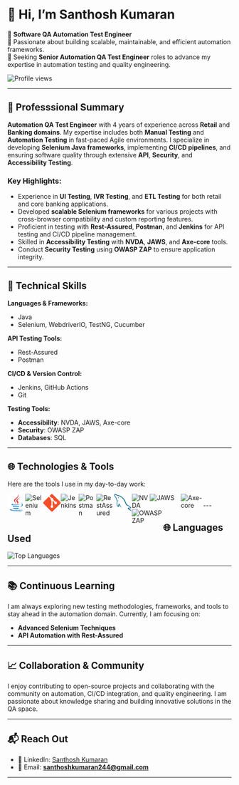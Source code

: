 # 👋 Hi, I’m **Santhosh Kumaran**                                                                                                                                
🔹 **Software QA Automation Test Engineer**  
🔹 Passionate about building scalable, maintainable, and efficient automation frameworks.  
🔹 Seeking **Senior Automation QA Test Engineer** roles to advance my expertise in automation testing and quality engineering.

![Profile views](https://komarev.com/ghpvc/?username=santhoshkumaran18)

---

## 🌟 **Professsional Summary**  
**Automation QA Test Engineer** with 4 years of experience across **Retail** and **Banking domains**. My expertise includes both **Manual Testing** and **Automation Testing** in fast-paced Agile environments. I specialize in developing **Selenium Java frameworks**, implementing **CI/CD pipelines**, and ensuring software quality through extensive **API**, **Security**, and **Accessibility Testing**.

### **Key Highlights:**
- Experience in **UI Testing**, **IVR Testing**, and **ETL Testing** for both retail and core banking applications.
- Developed **scalable Selenium frameworks** for various projects with cross-browser compatibility and custom reporting features.
- Proficient in testing with **Rest-Assured**, **Postman**, and **Jenkins** for API testing and CI/CD pipeline management.
- Skilled in **Accessibility Testing** with **NVDA**, **JAWS**, and **Axe-core** tools.
- Conduct **Security Testing** using **OWASP ZAP** to ensure application integrity.

---

## 🔧 **Technical Skills**

**Languages & Frameworks:**
- Java  
- Selenium, WebdriverIO, TestNG, Cucumber  

**API Testing Tools:**
- Rest-Assured  
- Postman  

**CI/CD & Version Control:**
- Jenkins, GitHub Actions  
- Git  

**Testing Tools:**
- **Accessibility**: NVDA, JAWS, Axe-core  
- **Security**: OWASP ZAP  
- **Databases**: SQL  

---

## 🌐 **Technologies & Tools**

Here are the tools I use in my day-to-day work:

<img align="left" alt="Java" width="40px" src="https://raw.githubusercontent.com/devicons/devicon/master/icons/java/java-original.svg" />
<img align="left" alt="Selenium" width="40px" src="https://upload.wikimedia.org/wikipedia/commons/d/d5/Selenium_Logo.png"/> 
<img align="left" alt="Git" width="40px" src="https://raw.githubusercontent.com/devicons/devicon/master/icons/git/git-original.svg" />
<img align="left" alt="Jenkins" width="40px" src="https://www.jenkins.io/images/logos/jenkins/jenkins.svg" />
<img align="left" alt="Postman" width="40px" src="https://www.vectorlogo.zone/logos/getpostman/getpostman-icon.svg" />
<img align="left" alt="RestAssured" width="40px" src="https://media.licdn.com/dms/image/v2/D4D12AQH1GCJbqMykGw/article-cover_image-shrink_600_2000/article-cover_image-shrink_600_2000/0/1691676585590?e=2147483647&v=beta&t=LRo43PwO_zTMSCjs_yMcKZTIMhARuwTEPkMnekAqcFc"/> 
<img align="left" alt="MySQL" width="40px" src="https://raw.githubusercontent.com/devicons/devicon/master/icons/mysql/mysql-original.svg" />
<img align="left" alt="NVDA" width="40px" src="https://assistivlabs.com/static/at-logos/win-nvda.400x400.png"/>
<img align="left" alt="JAWS" width="70px" src="https://encrypted-tbn0.gstatic.com/images?q=tbn:ANd9GcSUzQo4K3-n-aZyKUjnQ1gZ5a0IhkE3X9SDtw&s" />
<img align="left" alt="Axe-core" width="50px" src="https://www.deque.com/wp-content/uploads/2015/06/aXeLogo-300x300.png" />
<img align="left" alt="OWASP ZAP" width="70px" src="https://encrypted-tbn0.gstatic.com/images?q=tbn:ANd9GcTnfuPu5U0GyKyq462FQ9s0fR_z8mOIpWKsNQ&s" />
<br/>
---

##  🌐 **Languages Used**
![Top Languages](https://github-readme-stats.vercel.app/api/top-langs/?username=santhoshkumaran18&layout=compact&theme=tokyonight) 

---

##  📚 **Continuous Learning**  
I am always exploring new testing methodologies, frameworks, and tools to stay ahead in the automation domain. Currently, I am focusing on:
- **Advanced Selenium Techniques**  
- **API Automation with Rest-Assured**

---

## 📈 **Collaboration & Community**  
I enjoy contributing to open-source projects and collaborating with the community on automation, CI/CD integration, and quality engineering. I am passionate about knowledge sharing and building innovative solutions in the QA space.

---

## 📬 **Reach Out**  
- 💼 LinkedIn: [Santhosh Kumaran](https://www.linkedin.com/in/s-santhosh-kumaran-973b9212a/)  
- 📧 Email: **santhoshkumaran244@gmail.com**

---
